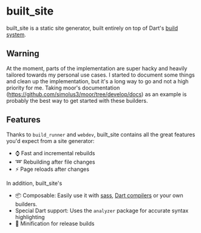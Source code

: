 # built_site

built_site is a static site generator, built entirely on top of Dart's [build system](https://github.com/dart-lang/build/).

## Warning

At the moment, parts of the implementation are super hacky and heavily tailored towards my personal use cases.
I started to document some things and clean up the implementation, but it's a long way to go and not a high priority for me.
Taking moor's documentation (https://github.com/simolus3/moor/tree/develop/docs) as an example is probably the best way to
get started with these builders.

## Features

Thanks to `build_runner` and `webdev`, built_site contains all the great features you'd expect from a site generator:

- :watch: Fast and incremental rebuilds
- :loop: Rebuilding after file changes
- :zap: Page reloads after changes

In addition, built_site's 

- :package: Composable: Easily use it with [sass](https://pub.dev/packages/sass_builder), [Dart compilers](https://pub.dev/packages/build_web_compilers) or
  your own builders.
- Special Dart support: Uses the `analyzer` package for accurate syntax highlighting
- :floppy_disk: Minification for release builds
